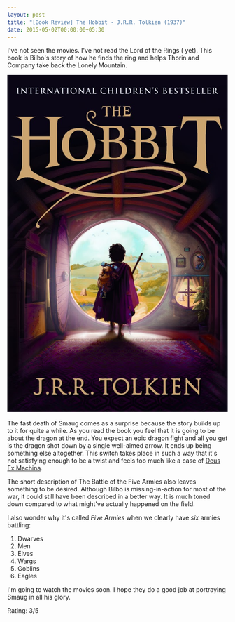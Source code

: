 ```yaml
---
layout: post
title: "[Book Review] The Hobbit - J.R.R. Tolkien (1937)"
date: 2015-05-02T00:00:00+05:30
---
```


I've not seen the movies. I've not read the Lord of the Rings ( yet).
This book is Bilbo's story of how he finds the ring and helps Thorin and Company take back the Lonely Mountain.

![The Hobbit (1937);The Hobbit (1937)](/img/book-cover-the-hobbit.jpg)

The fast death of Smaug comes as a surprise because the story builds up to it for quite a while.
As you read the book you feel that it is going to be about the dragon at the end.
You expect an epic dragon fight and all you get is the dragon shot down by a single well-aimed arrow.
It ends up being something else altogether.
This switch takes place in such a way that it's not satisfying enough to be a twist and feels too much like a case of [Deus Ex Machina](https://en.wikipedia.org/wiki/Deus_ex_machina).

The short description of The Battle of the Five Armies also leaves something to be desired.
Although Bilbo is missing-in-action for most of the war, it could still have been described in a better way.
It is much toned down compared to what might've actually happened on the field.

I also wonder why it's called *Five Armies* when we clearly have *six* armies battling:

1. Dwarves
2. Men
3. Elves
4. Wargs
5. Goblins
6. Eagles

I'm going to watch the movies soon. I hope they do a good job at portraying Smaug in all his glory. 

Rating: 3/5

